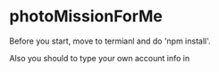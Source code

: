 # photoMissionForMe

Before you start, move to termianl and do 'npm install'.

Also you should to type your own account info in 
